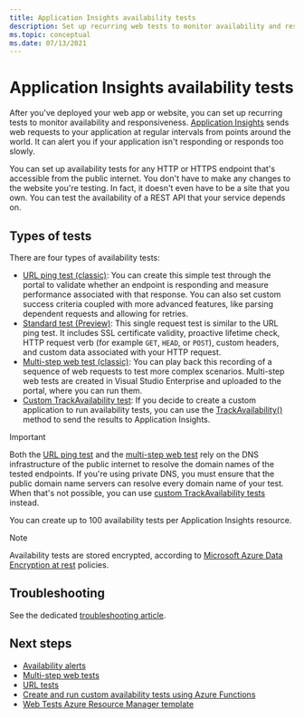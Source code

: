 ```yaml
---
title: Application Insights availability tests 
description: Set up recurring web tests to monitor availability and responsiveness of your app or website.
ms.topic: conceptual
ms.date: 07/13/2021
---
```


# Application Insights availability tests

After you've deployed your web app or website, you can set up recurring tests to monitor availability and responsiveness. [Application Insights](./app-insights-overview.md) sends web requests to your application at regular intervals from points around the world. It can alert you if your application isn't responding or responds too slowly.

You can set up availability tests for any HTTP or HTTPS endpoint that's accessible from the public internet. You don't have to make any changes to the website you're testing. In fact, it doesn't even have to be a site that you own. You can test the availability of a REST API that your service depends on.

## Types of tests

There are four types of availability tests:

* [URL ping test (classic)](monitor-web-app-availability.md): You can create this simple test through the portal to validate whether an endpoint is responding and measure performance associated with that response. You can also set custom success criteria coupled with more advanced features, like parsing dependent requests and allowing for retries.
* [Standard test (Preview)](availability-standard-tests.md): This single request test is similar to the URL ping test. It includes SSL certificate validity, proactive lifetime check, HTTP request verb (for example `GET`, `HEAD`, or `POST`), custom headers, and custom data associated with your HTTP request.
* [Multi-step web test (classic)](availability-multistep.md): You can play back this recording of a sequence of web requests to test more complex scenarios. Multi-step web tests are created in Visual Studio Enterprise and uploaded to the portal, where you can run them.
* [Custom TrackAvailability test](availability-azure-functions.md): If you decide to create a custom application to run availability tests, you can use the [TrackAvailability()](/dotnet/api/microsoft.applicationinsights.telemetryclient.trackavailability) method to send the results to Application Insights.

> [!IMPORTANT]
> Both the [URL ping test](monitor-web-app-availability.md) and the [multi-step web test](availability-multistep.md) rely on the DNS infrastructure of the public internet to resolve the domain names of the tested endpoints. If you're using private DNS, you must ensure that the public domain name servers can resolve every domain name of your test. When that's not possible, you can use [custom TrackAvailability tests](/dotnet/api/microsoft.applicationinsights.telemetryclient.trackavailability) instead.

You can create up to 100 availability tests per Application Insights resource.

> [!NOTE]
> Availability tests are stored encrypted, according to [Microsoft Azure Data Encryption at rest](https://docs.microsoft.com/en-us/azure/security/fundamentals/encryption-atrest#encryption-at-rest-in-microsoft-cloud-services) policies.

## Troubleshooting

See the dedicated [troubleshooting article](troubleshoot-availability.md).

## Next steps

* [Availability alerts](availability-alerts.md)
* [Multi-step web tests](availability-multistep.md)
* [URL tests](monitor-web-app-availability.md)
* [Create and run custom availability tests using Azure Functions](availability-azure-functions.md)
* [Web Tests Azure Resource Manager template](/azure/templates/microsoft.insights/webtests?tabs=json)
